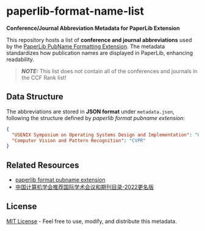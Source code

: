 # paperlib-format-name-list  
**Conference/Journal Abbreviation Metadata for PaperLib Extension**  

This repository hosts a list of **conference and journal abbreviations** used by the [PaperLib PubName Formatting Extension](https://github.com/Future-Scholars/paperlib-format-pubname-extension). The metadata standardizes how publication names are displayed in PaperLib, enhancing readability.

> **_NOTE:_**  This list does not contain all of the conferences and journals in the CCF Rank list!

## **Data Structure**  
The abbreviations are stored in **JSON format** under `metadata.json`, following the structure defined by _paperlib format pubname extension_:  

```json
{
  "USENIX Symposium on Operating Systems Design and Implementation": "OSDI",
  "Computer Vision and Pattern Recognition": "CVPR"
}
```

## **Related Resources**  
- [paperlib format pubname extension](https://github.com/Future-Scholars/paperlib-format-pubname-extension)  
- [中国计算机学会推荐国际学术会议和期刊目录-2022更名版](https://www.ccf.org.cn/ccf/contentcore/resource/download?ID=FE0A8E6CB2A39A42BE7701819F54CBB01DD9A874BD99C2BEC97A342E61629613)

## **License**  
[MIT License](LICENSE) - Feel free to use, modify, and distribute this metadata.  
